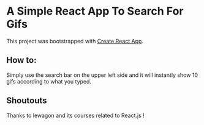 # A Simple React App To Search For Gifs

This project was bootstrapped with [Create React App](https://github.com/facebook/create-react-app).

##  How to:

Simply use the search bar on the upper left side and it will instantly show 10 gifs
according to what you typed.

##  Shoutouts

Thanks to lewagon and its courses related to React.js !
